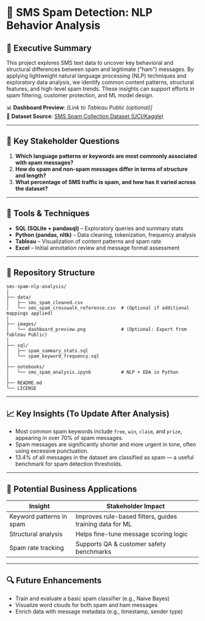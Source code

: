 # 🧠 SMS Spam Detection: NLP Behavior Analysis

## 📌 Executive Summary

This project explores SMS text data to uncover key behavioral and structural differences between spam and legitimate ("ham") messages. By applying lightweight natural language processing (NLP) techniques and exploratory data analysis, we identify common content patterns, structural features, and high-level spam trends. These insights can support efforts in spam filtering, customer protection, and ML model design.

📊 **Dashboard Preview**: *[Link to Tableau Public (optional)]*  
📂 **Dataset Source**: [SMS Spam Collection Dataset (UCI/Kaggle)](https://www.kaggle.com/datasets/uciml/sms-spam-collection-dataset)

---

## 💼 Key Stakeholder Questions

1. **Which language patterns or keywords are most commonly associated with spam messages?**
2. **How do spam and non-spam messages differ in terms of structure and length?**
3. **What percentage of SMS traffic is spam, and how has it varied across the dataset?**

---

## 🧰 Tools & Techniques

- **SQL (SQLite + pandasql)** – Exploratory queries and summary stats
- **Python (pandas, nltk)** – Data cleaning, tokenization, frequency analysis
- **Tableau** – Visualization of content patterns and spam rate
- **Excel** – Initial annotation review and message format assessment

---

## 📁 Repository Structure

```
sms-spam-nlp-analysis/
│
├── data/
│   ├── sms_spam_cleaned.csv
│   └── sms_spam_crosswalk_reference.csv  # (Optional if additional mappings applied)
│
├── images/
│   └── dashboard_preview.png             # (Optional: Export from Tableau Public)
│
├── sql/
│   ├── spam_summary_stats.sql
│   └── spam_keyword_frequency.sql
│
├── notebooks/
│   └── sms_spam_analysis.ipynb           # NLP + EDA in Python
│
├── README.md
└── LICENSE
```

---

## 📈 Key Insights (To Update After Analysis)

- Most common spam keywords include `free`, `win`, `claim`, and `prize`, appearing in over 70% of spam messages.
- Spam messages are significantly shorter and more urgent in tone, often using excessive punctuation.
- 13.4% of all messages in the dataset are classified as spam — a useful benchmark for spam detection thresholds.

---

## 🧩 Potential Business Applications

| Insight | Stakeholder Impact |
|--------|---------------------|
| Keyword patterns in spam | Improves rule-based filters, guides training data for ML |
| Structural analysis | Helps fine-tune message scoring logic |
| Spam rate tracking | Supports QA & customer safety benchmarks |

---

## 🔍 Future Enhancements

- Train and evaluate a basic spam classifier (e.g., Naive Bayes)
- Visualize word clouds for both spam and ham messages
- Enrich data with message metadata (e.g., timestamp, sender type)
